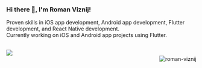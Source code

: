 ### Hi there 👋, I'm Roman Viznij!

Proven skills in iOS app development, Android app development, Flutter development, and React Native development.
<br>
Currently working on iOS and Android app projects using Flutter.

<br>
<img src="https://github-readme-stats.vercel.app/api/top-langs/?username=roman-viznij&layout=compact" />
<br>
<img align='right' src="https://komarev.com/ghpvc/?username=roman-viznij" alt="roman-viznij" />
